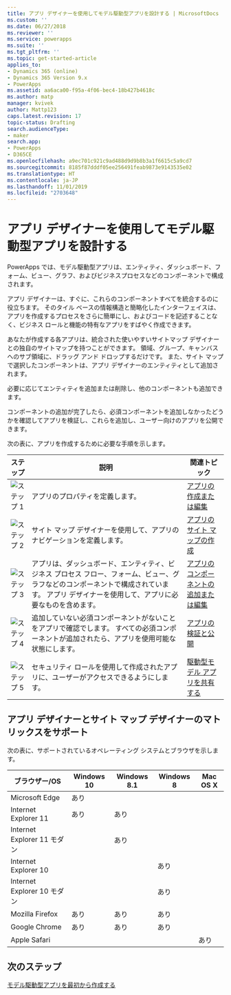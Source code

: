 ```yaml
---
title: アプリ デザイナーを使用してモデル駆動型アプリを設計する | MicrosoftDocs
ms.custom: ''
ms.date: 06/27/2018
ms.reviewer: ''
ms.service: powerapps
ms.suite: ''
ms.tgt_pltfrm: ''
ms.topic: get-started-article
applies_to:
- Dynamics 365 (online)
- Dynamics 365 Version 9.x
- PowerApps
ms.assetid: aa6aca00-f95a-4f06-bec4-18b427b4618c
ms.author: matp
manager: kvivek
author: Mattp123
caps.latest.revision: 17
topic-status: Drafting
search.audienceType:
- maker
search.app:
- PowerApps
- D365CE
ms.openlocfilehash: a9ec701c921c9ad488d9d9b8b3a1f6615c5a9cd7
ms.sourcegitcommit: 8185f87dddf05ee256491feab9873e9143535e02
ms.translationtype: HT
ms.contentlocale: ja-JP
ms.lasthandoff: 11/01/2019
ms.locfileid: "2703648"
---
```

# <a name="design-model-driven-apps-by-using-the-app-designer"></a>アプリ デザイナーを使用してモデル駆動型アプリを設計する

PowerApps では、モデル駆動型アプリは、エンティティ、ダッシュボード、フォーム、ビュー、グラフ、およびビジネスプロセスなどのコンポーネントで構成されます。  
  
 アプリ デザイナーは、すぐに、これらのコンポーネントすべてを統合するのに役立ちます。 そのタイル ベースの情報構造と簡略化したインターフェイスは、アプリを作成するプロセスをさらに簡単にし、およびコードを記述することなく、ビジネス ロールと機能の特有なアプリをすばやく作成できます。  
  
 あなたが作成する各アプリは、統合された使いやすいサイトマップ デザイナーとの独自のサイトマップを持つことができます。  領域、グループ、キャンバスへのサブ領域に、ドラッグ アンド ドロップするだけです。 また、サイト マップで選択したコンポーネントは、アプリ デザイナーのエンティティとして追加されます。  
  
 必要に応じてエンティティを追加または削除し、他のコンポーネントも追加できます。  
  
 コンポーネントの追加が完了したら、必須コンポーネントを追加しなかったどうかを確認してアプリを検証し、これらを追加し、ユーザー向けのアプリを公開できます。  
  
 次の表に、アプリを作成するために必要な手順を示します。  
  
|ステップ|説明|関連トピック|  
|----------|-----------------|--------------------|  
|![ステップ 1](media/walkthrough-green-1.png "ステップ 1")|アプリのプロパティを定義します。|[アプリの作成または編集](create-edit-app.md)|  
|![ステップ 2](media/walkthrough-green-2.png "ステップ 2")|サイト マップ デザイナーを使用して、アプリのナビゲーションを定義します。|[アプリのサイト マップの作成](create-site-map-app.md)|  
|![ステップ 3](media/walkthrough-green-3.png "ステップ 3")|アプリは、ダッシュボード、エンティティ、ビジネス プロセス フロー、フォーム、ビュー、グラフなどのコンポーネントで構成されています。 アプリ デザイナーを使用して、アプリに必要なものを含めます。|[アプリのコンポーネントの追加または編集](add-edit-app-components.md)|  
|![ステップ 4](media/walkthrough-green-4.png "ステップ 4")|追加していない必須コンポーネントがないことをアプリで確認でします。 すべての必須コンポーネントが追加されたら、アプリを使用可能な状態にします。 |[アプリの検証と公開](validate-app.md)|  
|![ステップ 5](media/walkthrough-green-5.png "ステップ 5")|セキュリティ ロールを使用して作成されたアプリに、ユーザーがアクセスできるようにします。|[駆動型モデル アプリを共有する](https://docs.microsoft.com/powerapps/maker/model-driven-apps/share-model-driven-app)|  
  
## <a name="support-matrix-for-the-app-designer-and-site-map-designer"></a>アプリ デザイナーとサイト マップ デザイナーのマトリックスをサポート  
 次の表に、サポートされているオペレーティング システムとブラウザを示します。  
  
|ブラウザー/OS|Windows 10|Windows 8.1|Windows 8|Mac OS X|  
|-----------------|----------------|-----------------|---------------|--------------|  
| Microsoft Edge |あり||||  
| Internet Explorer 11 |あり|あり|||  
| Internet Explorer 11 モダン ||あり|||  
| Internet Explorer 10 |||あり||  
| Internet Explorer 10 モダン |||あり||  
| Mozilla Firefox |あり|あり|あり||  
| Google Chrome |あり|あり|あり||  
| Apple Safari ||||あり|  
  
## <a name="next-steps"></a>次のステップ  
 [モデル駆動型アプリを最初から作成する](https://docs.microsoft.com/powerapps/maker/model-driven-apps/build-first-model-driven-app)

